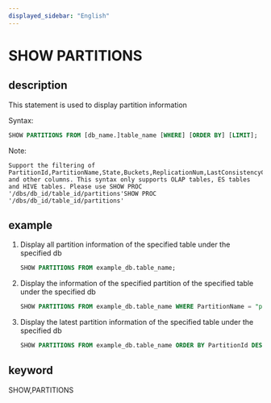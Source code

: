 ```yaml
---
displayed_sidebar: "English"
---
```


# SHOW PARTITIONS

## description

This statement is used to display partition information

Syntax:

```sql
SHOW PARTITIONS FROM [db_name.]table_name [WHERE] [ORDER BY] [LIMIT];
```

Note:

```plain text
Support the filtering of PartitionId,PartitionName,State,Buckets,ReplicationNum,LastConsistencyCheckTime and other columns. This syntax only supports OLAP tables, ES tables and HIVE tables. Please use SHOW PROC '/dbs/db_id/table_id/partitions'SHOW PROC '/dbs/db_id/table_id/partitions'
```

## example

1. Display all partition information of the specified table under the specified db

    ```sql
    SHOW PARTITIONS FROM example_db.table_name;
    ```

2. Display the information of the specified partition of the specified table under the specified db

    ```sql
    SHOW PARTITIONS FROM example_db.table_name WHERE PartitionName = "p1";
    ```

3. Display the latest partition information of the specified table under the specified db

    ```sql
    SHOW PARTITIONS FROM example_db.table_name ORDER BY PartitionId DESC LIMIT 1;
    ```

## keyword

SHOW,PARTITIONS
